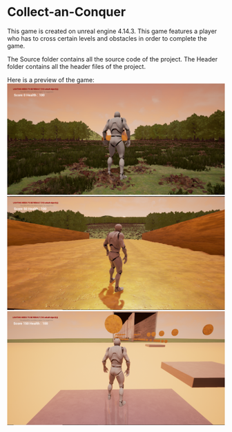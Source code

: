 # Collect-an-Conquer

This game is created on unreal engine 4.14.3.
This game features a player who has to cross certain levels and obstacles in order to complete the game.

The Source folder contains all the source code of the project.
The Header folder contains all the header files of the project.

Here is a preview of the game:
![Alt text](https://github.com/KshitizSareen/Collect-and-Conquer/blob/master/Capture.PNG?raw=true )
![Alt text](https://github.com/KshitizSareen/Collect-and-Conquer/blob/master/Capture1.PNG?raw=true )
![Alt text](https://github.com/KshitizSareen/Collect-and-Conquer/blob/master/Capture3.PNG?raw=true )
